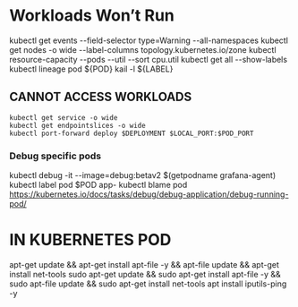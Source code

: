 # Workloads Won’t Run

kubectl get events --field-selector type=Warning --all-namespaces
kubectl get nodes -o wide --label-columns topology.kubernetes.io/zone
kubectl resource-capacity --pods --util --sort cpu.util
kubectl get all --show-labels
kubectl lineage pod ${POD}
kail -l ${LABEL}

## CANNOT ACCESS WORKLOADS

```kubectl get service -o wide``` \
```kubectl get endpointslices -o wide``` \
```kubectl port-forward deploy $DEPLOYMENT $LOCAL_PORT:$POD_PORT``` 

### Debug specific pods


kubectl debug -it --image=debug:betav2 $(getpodname grafana-agent)
kubectl label pod $POD app-
kubectl blame pod
https://kubernetes.io/docs/tasks/debug/debug-application/debug-running-pod/

# IN KUBERNETES POD
apt-get update && apt-get install apt-file -y && apt-file update && apt-get install net-tools
sudo apt-get update && sudo apt-get install apt-file -y && sudo apt-file update && sudo apt-get install net-tools
apt install iputils-ping -y